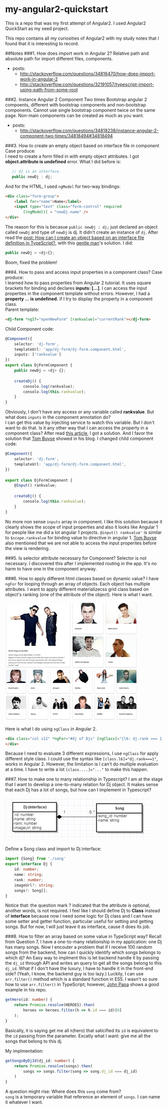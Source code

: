 # my-angular2-quickstart

This is a repo that was my first attempt of Angular2. I used Angular2 QuickStart as my seed project.

This repo contains all my curiosities of Angular2 with my study notes that I found that it is interesting to record.

##Notes
###1. How does import work in Angular 2?
Relative path and absolute path for import different files, components.
* posts:
	* http://stackoverflow.com/questions/34816470/how-does-import-work-in-angular-2
 	* http://stackoverflow.com/questions/32191057/typescript-import-using-path-from-some-root

###2. Instance Angular 2 Component Two times
Bootstrap angular 2 compoents, different with bootstrap components and non-bootstrap components.
	Cannot use single bootstrap component twice on the same page. Non-main components can be created
	as much as you want.
* posts:
	* http://stackoverflow.com/questions/34818238/instance-angular-2-component-two-times/34818494#34818494

###3. How to create an empty object based on interface file in component
Case produce:<br/>
I need to create a form filled in with empty object attributes. I got **object.attribute is undefined** error. What I did before is:
```javascript
   // dj is an interface.
   public newDj : dj;
```
And for the HTML, I used `ngModel` for two-way bindings:
```html
<div class="form-group">
	<label for="name">Name</label>
	<input type="text" class="form-control" required 
	   	[(ngModel)] = "newDj.name" />
</div>
```
The reason for this is becasue `public newDj : dj;` just declared an object called `newDj` and type of `newDj` is dj. It didn't create an instance of `dj`.
	After read the [post: How can I create an object based on an interface file definition in TypeScript?](http://stackoverflow.com/questions/13142635/how-can-i-create-an-object-based-on-an-interface-file-definition-in-typescript), with this [gentle man](http://stackoverflow.com/users/3180970/user3180970)'s solution.
I did:
```javascript
public newDj = <dj>{};
```
Boom, fixed the problem!

###4. How to pass and access input properties in a component class?
Case produce:<br/>
I learned how to pass properties from Angular 2 tutorial. It uses square brackets for binding and declares **inputs: [...]**. I can access the input properties in the component template without errors. However, I had a **property ... is undefined.** if I try to display the property in a component class.<br/>
Parent template:
```html
<dj-form *ngIf="openNewForm" [rankvalue]="currentRank"></dj-form>
```
Child Component code:
```typescript
@Component({
	selector: 'dj-form',
	templateUrl: 'app/dj-form/dj-form.component.html',
	inputs: ['rankvalue']
})
export class DjFormComponent {
	public newDj = <dj> {};

	createDj() {
		consolo.log(rankvalue);
		consolo.log(this.rankvalue);
	}
}
```
Obviously, I don't have any access or any variable called **rankvalue**. But what does `inputs` in the component annotation do?
<br/>
I can get this value by injecting service to watch this variable. But I don't want to do that. 
Is it any other way that I can access the property in a component class? After read [this article](http://tombuyse.com/accessing-input-properties-in-a-component-class-angular-2/), I got a solution. And I favor the solution that [Tom Buyse](http://tombuyse.com/accessing-input-properties-in-a-component-class-angular-2/) showed in his blog.
I changed child component code:
```typescript
@Component({
	selector: 'dj-form',
	templateUrl: 'app/dj-form/dj-form.component.html',
})

export class DjFormComponent {
	@Input() rankvalue;

	createDj() {
		consolo.log(this.rankvalue);
	}
}
```
No more non sense `inputs` array in component. I like this solution because it clearly shows the scope of input properties and also it looks like Angular 1 for people like me did a lot angular 1 projects. `@input() rankvalue'` is similar to `$scope.rankvalue` for binding value to directive in angular 1. [Tom Buyse](http://tombuyse.com/accessing-input-properties-in-a-component-class-angular-2/) also mentioned that we are not able to access the input properites before the view is rendering.

###5. Is selector attribute necessary for Component?
Selector is not necessary. I discovered this after I implemented routing in the app. It's no harm to have one in the component anyway.

###6. How to apply different html classes based on dynamic value?
I have `ngFor` for looping through an array of objects. Each object has multiple attributes. I want to apply different materializecss grid class based on object's ranking (one of the attribute of the object). Here is what I want.

![Dashboard](https://github.com/shaohaolin/my-angular2-quickstart/blob/master/app/images/dashboard-design.png)

Here is what I do using `ngClass` in Angular 2.
```html
<div class="col s12" *ngFor="#dj of Djs" [ngClass]="{l6: dj.rank === 1, l3: dj.rank < 6, l2: dj.rank >= 6}">
</div>
```
Because I need to evaluate 3 different expressions, I use `ngClass` for apply different style class. I could use the syntax like `[class.l6]="dj.rank===1"`, works in Angular 2. However, the limitation is I can't do multiple evaluation at a time. I have to write a lot `[class....]="..."` to make this happen. 

###7. How to make one to many relationship in Typescript?
I am at the stage that I want to develop a one-to-many relation for Dj object. It makes sense that each Dj has a lot of songs, but how can I implement in Typescript?

![One-To-Many](https://github.com/shaohaolin/my-angular2-quickstart/blob/master/app/images/One-to-many.JPG)

Define a Song class and import to Dj interface:
```Typescript
import {Song} from './song'
export interface Dj {
	id: number;
	name: string;
	rank: number;
	imageUrl?: string;
	songs?: Song[];
}

```
Notice that: the question mark ? indicated that the attribute is optional, another words, is not required. I feel like I should define Dj to **Class** instead of **interface** because now I need some logic for Dj class and I can have some setter and getter function, particular useful for setting and getting songs. But for now, I will just leave it as interface, cause it does its job.

###8. How to filter an array based on some value in TypeScript way?
Recall from Question 7, I have a one-to-many relationship in my application: one Dj has many songs. Now I encouter a problem that if I receive 100 random songs from the backend, how can I quickly identify which songs belongs to which dj? An Easy way to implment this is let backend handle it by passing the ``dj_id`` through API and writes an query to get all the songs belong to this ``dj_id``. What if I don't have the luxury, I have to handle it in the front-end side? (Yeah, I know, the backend guy is too lazy.) Luckily, I can use `arr.filter()` method which is a standard function in ES5. I wasn't so sure how to use `arr.filter()` in TypeScript; however, [John Papa](http://johnpapa.net/) shows a good example in his repo.

```TypeScript
getHero(id: number) {
	return Promise.resolve(HEROES).then(
		heroes => heroes.filter(h => h.id === id)[0]
	);
}
```
Basically, it is saying get me all `h`(hero) that saticified its `id` is equivalent to the `id` passing from the parameter. Excatly what I want: give me all the songs that belong to this dj. 

My implmentation:
```TypeScript
getSongsByDjId(dj_id: number) {
	return Promise.resolve(songs).then(
		songs => songs.filter(song => song.dj_id === dj_id)
	)
}
```
A question might rise: Where does this `song` come from? <br/> `song` is a temporary variable that reference an element of `songs`. I can name it whatever I want.